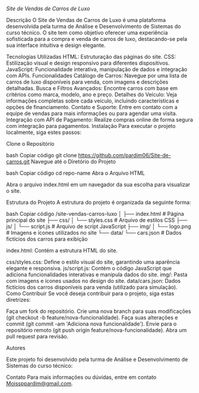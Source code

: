 

*Site de Vendas de Carros de Luxo*

Descrição
O Site de Vendas de Carros de Luxo é uma plataforma desenvolvida pela turma de Análise e Desenvolvimento de Sistemas do curso técnico. O site tem como objetivo oferecer uma experiência sofisticada para a compra e venda de carros de luxo, destacando-se pela sua interface intuitiva e design elegante.

Tecnologias Utilizadas
HTML: Estruturação das páginas do site.
CSS: Estilização visual e design responsivo para diferentes dispositivos.
JavaScript: Funcionalidade interativa, manipulação de dados e integração com APIs.
Funcionalidades
Catálogo de Carros: Navegue por uma lista de carros de luxo disponíveis para venda, com imagens e descrições detalhadas.
Busca e Filtros Avançados: Encontre carros com base em critérios como marca, modelo, ano e preço.
Detalhes do Veículo: Veja informações completas sobre cada veículo, incluindo características e opções de financiamento.
Contato e Suporte: Entre em contato com a equipe de vendas para mais informações ou para agendar uma visita.
Integração com API de Pagamento: Realize compras online de forma segura com integração para pagamentos.
Instalação
Para executar o projeto localmente, siga estes passos:

Clone o Repositório

bash
Copiar código
git clone https://github.com/pardim06/Site-de-carros.git
Navegue até o Diretório do Projeto

bash
Copiar código
cd repo-name
Abra o Arquivo HTML

Abra o arquivo index.html em um navegador da sua escolha para visualizar o site.

Estrutura do Projeto
A estrutura do projeto é organizada da seguinte forma:

bash
Copiar código
/site-vendas-carros-luxo
│
├── index.html             # Página principal do site
├── css/
│   └── styles.css         # Arquivo de estilos CSS
├── js/
│   └── script.js          # Arquivo de script JavaScript
├── img/
│   └── logo.png           # Imagens e ícones utilizados no site
└── data/
    └── cars.json          # Dados fictícios dos carros para exibição
    
index.html: Contém a estrutura HTML do site.

css/styles.css: Define o estilo visual do site, garantindo uma aparência elegante e responsiva.
js/script.js: Contém o código JavaScript que adiciona funcionalidades interativas e manipula dados do site.
img/: Pasta com imagens e ícones usados no design do site.
data/cars.json: Dados fictícios dos carros disponíveis para venda (utilizado para simulação).
Como Contribuir
Se você deseja contribuir para o projeto, siga estas diretrizes:

Faça um fork do repositório.
Crie uma nova branch para suas modificações (git checkout -b feature/nova-funcionalidade).
Faça suas alterações e commit (git commit -am 'Adiciona nova funcionalidade').
Envie para o repositório remoto (git push origin feature/nova-funcionalidade).
Abra um pull request para revisão.

Autores

Este projeto foi desenvolvido pela turma de Análise e Desenvolvimento de Sistemas do curso técnico:

Contato
Para mais informações ou dúvidas, entre em contato Moissppardim@gmail.com.

